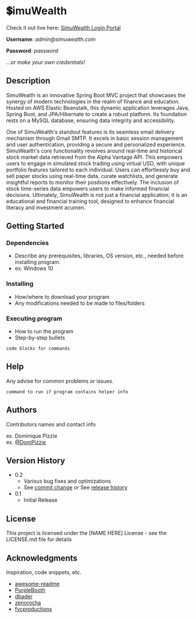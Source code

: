 # 💲imuWealth

Check it out live here: [SimuWealth Login Portal](https://bit.ly/SimuWealth)

**Username**: _admin@simuwealth.com_ 

**Password**: _password_

_...or make your own credentials!_

## Description

SimuWealth is an innovative Spring Boot MVC project that showcases the synergy of modern technologies in the realm of finance and education. Hosted on AWS Elastic Beanstalk, this dynamic application leverages Java, Spring Boot, and JPA/Hibernate to create a robust platform. Its foundation rests on a MySQL database, ensuring data integrity and accessibility.

One of SimuWealth's standout features is its seamless email delivery mechanism through Gmail SMTP. It excels in basic session management and user authentication, providing a secure and personalized experience. SimuWealth's core functionality revolves around real-time and historical stock market data retrieved from the Alpha Vantage API. This empowers users to engage in simulated stock trading using virtual USD, with unique portfolio features tailored to each individual. Users can effortlessly buy and sell paper stocks using real-time data, curate watchlists, and generate insightful reports to monitor their positions effectively. The inclusion of stock time-series data empowers users to make informed financial decisions. Ultimately, SimuWealth is not just a financial application; it is an educational and financial training tool, designed to enhance financial literacy and investment acumen.

## Getting Started

### Dependencies

* Describe any prerequisites, libraries, OS version, etc., needed before installing program.
* ex. Windows 10

### Installing

* How/where to download your program
* Any modifications needed to be made to files/folders

### Executing program

* How to run the program
* Step-by-step bullets
```
code blocks for commands
```

## Help

Any advise for common problems or issues.
```
command to run if program contains helper info
```

## Authors

Contributors names and contact info

ex. Dominique Pizzie  
ex. [@DomPizzie](https://twitter.com/dompizzie)

## Version History

* 0.2
    * Various bug fixes and optimizations
    * See [commit change]() or See [release history]()
* 0.1
    * Initial Release

## License

This project is licensed under the [NAME HERE] License - see the LICENSE.md file for details

## Acknowledgments

Inspiration, code snippets, etc.
* [awesome-readme](https://github.com/matiassingers/awesome-readme)
* [PurpleBooth](https://gist.github.com/PurpleBooth/109311bb0361f32d87a2)
* [dbader](https://github.com/dbader/readme-template)
* [zenorocha](https://gist.github.com/zenorocha/4526327)
* [fvcproductions](https://gist.github.com/fvcproductions/1bfc2d4aecb01a834b46)
